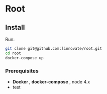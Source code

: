 # Root

## Install

Run:

```bash
git clone git@github.com:linnovate/root.git
cd root
docker-compose up
```

### Prerequisites

- **Docker , docker-compose** , node 4.x
- test

